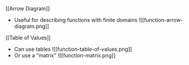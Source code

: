 


[[Arrow Diagram]]
- Useful for describing functions with finite domains
![[function-arrow-diagram.png]]


[[Table of Values]]
- Can use tables 
![[function-table-of-values.png]]
- Or use a "matrix"
![[function-matrix.png]]




